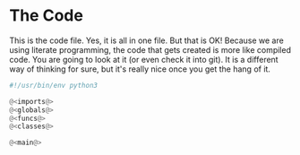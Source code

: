 # The Code

This is the code file. Yes, it is all in one file. But that is OK! Because we are using literate programming, the code that gets created is more like compiled code. You are going to look at it (or even check it into git). It is a different way of thinking for sure, but it's really nice once you get the hang of it.

```python {tangle=omd.py}
#!/usr/bin/env python3

@<imports@>
@<globals@>
@<funcs@>
@<classes@>

@<main@>
```
